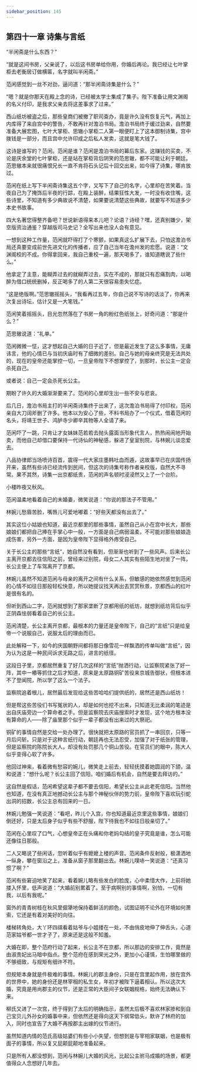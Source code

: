 ```yaml
---
sidebar_position: 145
---
```


## 第四十一章 **诗集与言纸**

“半闲斋是什么东西？”

“就是这间书房，父亲说了，以后这书房单给你用，你婚后再论。我已经让七叶掌柜去老衡居订做横匾，名字就叫半闲斋。”

范闲感觉到一丝不对劲，逼问道：“那半闲斋诗集是什么？”

“嗯？就是你那天在殿上念的诗，已经被太学士集成了集子。陛下准备让用文渊阁的名义付印，是我求父亲去将这差事求了过来。”

西山纸坊被盗之后，那些皇商们被撤了职司查办，竟是许久没有恢复元气，再加上内库得了来自宫中的警告，不敢再针对澹泊书局。澹泊书局终于缓过劲来，自然要准备大展宏图，七叶大掌柜、思辙小掌柜二人第一眼便盯上了这本御制诗集，宫中拨钱是一部分，而且宫中允许印成之后私人发卖，这就是笔大钱了。

这诗是谁写的？范闲。范闲是谁？范闲是澹泊书局的幕后东家。这赚钱的买卖，不论是庆余堂的七叶掌柜，还是站在掌柜背后阴笑的范思辙，都不可能让利于朝廷。范思辙本来就很痛恨兄长一直不肯将石头记后十回交出来，如今得了诗集，哪肯放过。

范闲在纸上写下半闲斋诗集这五个字，又写下了自己的名字，心里却在苦笑着。当夜自己为了掩饰后半夜的行踪，在殿上装醉，结果狂性大发，一时没有收住嘴，这些诗里，不知道有多少典故说不清楚，如果要说清楚这些典故，就要写不知道多少本史书故事。

四大名著您得整齐备吧？世说新语得来本儿吧？论语？诗经？嘿，还真别嫌少，架空版资治通鉴？穿越版司马史记？全写出来也没人会有意见。

一想到这种工作量，范闲就吓得打了个寒颤，如果真这么扩展下去，只怕这澹泊书局还真要变成前世先进文化的传播者，应了自己当年在澹州发的宏愿。说道：“文渊阁校的不成。你得拿回来，我自己重校一遍，那天喝多了，谁知道瞎说了些什么。”

他拿定了主意，能糊弄过去的就糊弄过去，实在不成的，那就只有忍痛割肉，以喝醉为借口统统删掉，反正喝多了的人第二天很容易患失忆症。

“这是绝版啊。”范思辙摇摇头，“我看再过五年，你自己说不写诗的话淡了，你再来次复出诗坛，估计又是一大笔钱。”

范闲笑着摇摇头，目光忽然落在了书房一角的粉红色纸张上，好奇问道：“那是什么？”

范思辙说道：“礼单。”

范闲微微一怔，这才想起自己大婚的日子近了，但是最近发生了这么多事情，无庸讳言，他的心情已与当初庆庙时有了细微的差别。自己与她的母亲终究是无法共处的，现在的皇帝还能掌控一切，一旦皇帝陛下不想掌控了，到那时，长公主一定会杀死自己。

或者说：自己一定会杀死长公主。

期盼了许久的大婚渐渐要来了。范闲的心里却生出一些不安与悲哀。

后几日，澹泊书局主打的半闲斋诗集终于出来了，这次澹泊书局得了付印权，范闲亲自大刀阔斧删了许多。他本以为安心了些，不料书局办了一个仪式，借着范闲的名头，将靖王世子、鸿胪寺少卿辛其物等人全请了来。

范闲吓了一跳，只肯让才女妹妹范若若去抛头露面当形象代言人，热热闹闹地开始卖，而他自己却借口要保持一代诗仙的神秘感，躲进了皇室别院，与林婉儿谈恋爱去。

八品协律郎当场喷诗百首，震得一代大家庄墨韩吐血而遁，这故事早已在庆国传扬开来，虽然有些诗已经流传到民间，但这次的诗集号称作者亲校版，自然大不寻常。果不其然，诗集一出京都纸贵，范闲的声名顿时浸浸然又上了一个台阶。

小楼昨夜又秋风。

范闲温柔地看着自己的未婚妻，微笑说道：“你说的那法子不管用。”

林婉儿愁眉苦脸，嘴唇儿可爱地嘟着：“好些天都没有出去了。”

其实这位小姑娘也知道，最近京都里的那些事情，虽然自己从小在宫中长大，那些娘娘们都把自己捧在手掌心中一般，一方面是自己病弱温柔，不可能对那些娘娘造成伤害，另外一方面，是因为皇帝陛下显得格外疼受自己。

关于长公主的那些“言纸”，她自然没有看到，但渐渐也听到了一些风声。后来长公主离开京都去往信阳之前，曾经来过别院，母女二人其实有些陌生地对坐了一阵，长公主便上了车驾离开了京都。

林婉儿虽然不知道范闲与母亲的离开之间有什么关系，但敏感的她依然感觉到范闲的心情不如往日那般轻松快意，所以她提议找天再出去赏赏秋景，京都西山的红叶是很有名的。

但听到西山二字，范闲就想到了那家垄断了京都用纸的纸坊，就想到纸坊背后似乎正阴森怯弱看着自己的长公主。

范闲清楚，长公主离开京都，最根本的力量还是皇帝陛下，自己的“言纸”只是给皇帝一个说服自己，说服太后的理由而已。

此处解释一下，如今的庆国朝野间都将那日像雪花一样飘洒的传单叫做“言纸”，因为认为这是一种民间诉求无路之后，进言的纸径。

这段日子里，京都居然重复了好几次这样的“言纸”抛洒行动，让监察院紧张了好一阵，其中一樁等抓住之后才知道，原来是太原路铜矿苦役来京城告御状，但根本进不了登闻院，所以学了这么一个法子。

监察院追着根儿，居然最后发现给这些苦哈哈们提供纸的，居然还是西山纸坊！

但是帮这些苦役们书写冤状的人，却是如何也挖不出来，只知道无比柔润的笔迹是出自庆庙旁边一个算命者之手。但是监察院去庆庙搜索时才发现，这个地方根本没有算命的人——除了庙里那个似乎一辈子都没有出来过的大祭祀。

铜矿的事情自然是交给一处办理了。很快就把太原路的官员抓了一串回京，只等一月后问斩。只是对于这种言纸行动，朝廷再也无法忍受，加强了对于纸张的管理，但是监察院的陈院长大人，却没有处罚那几个铜山苦役。在官员们的眼中，陈大人似乎变得心软了许多。

他回过神来，看着微有愁容的婉儿，微笑走上前去，轻轻抚摸着她圆润的下颌，温和说道：“想什么呢？长公主回了信阳，咱们婚后有机会，自然是要去拜访的。”

这自然是假话，范闲希望这辈子都不要去信阳，希望长公主从此老死信阳。当然他也知道，在没有真正地撼动长公主与那个神秘伙伴的势力前，皇帝陛下喜欢玩引蛇出洞的招数，长公主总有回来的一日。

林婉儿勉强一笑说道：“看吧，昨儿个入宫，你也知道最近京里这些事情，娘娘们倒还好，只是太后身子似乎有些不舒服，陛下待我也不如往日般亲切了。”

范闲在心里叹了口气，心想皇帝正在头痛和你老妈勾结的皇子究竟是谁，怎么可能还像往日那般。

二人又略说了些闲话，忽听着似乎有嬷嬷上楼的声音。范闲条件反射般，极潇洒地一纵身，攀在窗沿之上，准备从窗子那里翻出去。林婉儿噗哧一笑说道：“还真习惯了啊？”

范闲有些窘迫地笑了起来，看着婉儿略有些发白的脸庞，心中柔惜大作，上前将她搂入怀里，低声说道：“大婚前别累着了。至于病啊别的事情啊，别怕，一切有我，以后有我呢。”

窗外的青青树枝在秋风里倔犟地保持着鲜活的颜色，试图证明不论外在环境如何萧索，它还是有着对美好的向往。

楼梯转角处，大丫环四祺看着姑爷与小姐搂在一处，不由俏皮地伸了伸舌头，心道范家姑爷都一世才子了，原来还是这般不知羞。

大婚在即，整个范府行动了起来，长公主不在京都，所以那边的安排工作，竟然是由淑贵妃出马暗中指点。整个范府在感到荣光之外，更加小心谨慎，生怕哪里做的不够细致，与规矩有细许不符。

但规矩本身就是件极难的事情。林婉儿的郡主身份，只是在宫里起作用，放在宫外的世界中，她的身份还是林宰相的私生女，年初才被陛下逼着相认。所以这次大婚，究竟是用尚郡主的仪节，还是正常的大臣间子女联姻规格，始终无法确认下来。

柳氏又进了一次宫，终于得到了太后的明确指示，虽然太后极不喜欢林家掺和到自己宝贝儿外孙女的婚事中来，但依然还是得向这天下纲常低头，默许了林府的加入，同时也宣告了大婚不再按郡主出嫁的仪节进行。

虽然知道内情的范氏高级姑婆们有些小小失望，但想到是与宰相家联姻，也是极有面子的事情，所以复又屁颠屁颠地准备起来。

只是所有人都没想到，范闲与林婉儿大婚的风光，比起公主驸马成婚的场景，都更值得众人念想好几年去。

